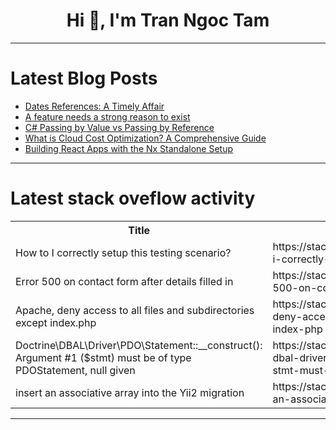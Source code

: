 <h1 align="center">Hi 👋, I'm Tran Ngoc Tam</h1>

---

# Latest Blog Posts 
<!-- BLOG-POST-LIST:START -->
- [Dates References: A Timely Affair](https://dev.to/cedricfrancoys/dates-references-a-timely-affair-2kmh)
- [A feature needs a strong reason to exist](https://dev.to/seasonedcc/a-feature-needs-a-strong-reason-to-exist-3e77)
- [C# Passing by Value vs Passing by Reference](https://dev.to/mahm00dmahm00d/c-passing-by-value-vs-passing-by-reference-5140)
- [What is Cloud Cost Optimization? A Comprehensive Guide](https://dev.to/unicloud/what-is-cloud-cost-optimization-a-comprehensive-guide-2469)
- [Building React Apps with the Nx Standalone Setup](https://dev.to/ak_23/building-react-apps-with-the-nx-standalone-setup-171m)
<!-- BLOG-POST-LIST:END -->

---

# Latest stack oveflow activity
<table>
  <tr><th>Title</th><th>Link</th></tr>
  <!-- STACKOVERFLOW:START --><tr><td>How to I correctly setup this testing scenario?</td><td>https://stackoverflow.com/questions/78614739/how-to-i-correctly-setup-this-testing-scenario</td></tr><tr><td>Error 500 on contact form after details filled in</td><td>https://stackoverflow.com/questions/78614359/error-500-on-contact-form-after-details-filled-in</td></tr><tr><td>Apache, deny access to all files and subdirectories except index.php</td><td>https://stackoverflow.com/questions/78614215/apache-deny-access-to-all-files-and-subdirectories-except-index-php</td></tr><tr><td>Doctrine\DBAL\Driver\PDO\Statement::__construct&lpar;&rpar;: Argument #1 &lpar;$stmt&rpar; must be of type PDOStatement, null given</td><td>https://stackoverflow.com/questions/78614110/doctrine-dbal-driver-pdo-statement-construct-argument-1-stmt-must-be-o</td></tr><tr><td>insert an associative array into the Yii2 migration</td><td>https://stackoverflow.com/questions/78613966/insert-an-associative-array-into-the-yii2-migration</td></tr><!-- STACKOVERFLOW:END -->
</table>

---


